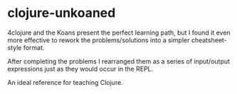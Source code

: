 # clojure-unkoaned

4clojure and the Koans present the perfect learning path, but I found it even more effective to rework the problems/solutions into a simpler cheatsheet-style format.

After completing the problems I rearranged them as a series of input/output expressions just as they would occur in the REPL.

An ideal reference for teaching Clojure.
